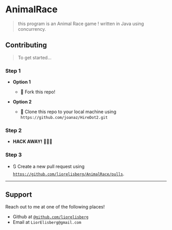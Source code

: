 # AnimalRace

> this program is an Animal Race game ! written in Java using concurrency.


## Contributing

> To get started...

### Step 1

- **Option 1**
    - 🍴 Fork this repo!

- **Option 2**
    - 👯 Clone this repo to your local machine using `https://github.com/joanaz/HireDot2.git`

### Step 2

- **HACK AWAY!** 🔨🔨🔨

### Step 3

- 🔃 Create a new pull request using <a href="https://github.com/liorelisberg/AnimalRace/pulls" target="_blank">`https://github.com/liorelisberg/AnimalRace/pulls`</a>.

---


## Support

Reach out to me at one of the following places!

- Github at <a href="https://github.com/liorelisberg" target="_blank">`@github.com/liorelisberg`</a>
- Email at `LiorElisberg@gmail.com`
